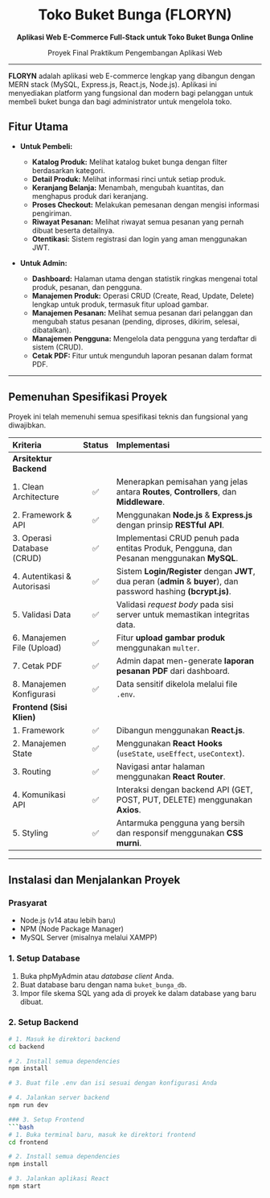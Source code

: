 <div align="center">
  <h1>Toko Buket Bunga (FLORYN)</h1>
  <p><strong>Aplikasi Web E-Commerce Full-Stack untuk Toko Buket Bunga Online</strong></p>
  <p>Proyek Final Praktikum Pengembangan Aplikasi Web</p>
</div>

---

**FLORYN** adalah aplikasi web E-commerce lengkap yang dibangun dengan MERN stack (MySQL, Express.js, React.js, Node.js). Aplikasi ini menyediakan platform yang fungsional dan modern bagi pelanggan untuk membeli buket bunga dan bagi administrator untuk mengelola toko.

## Fitur Utama

- **Untuk Pembeli:**
    - **Katalog Produk:** Melihat katalog buket bunga dengan filter berdasarkan kategori.
    - **Detail Produk:** Melihat informasi rinci untuk setiap produk.
    - **Keranjang Belanja:** Menambah, mengubah kuantitas, dan menghapus produk dari keranjang.
    - **Proses Checkout:** Melakukan pemesanan dengan mengisi informasi pengiriman.
    - **Riwayat Pesanan:** Melihat riwayat semua pesanan yang pernah dibuat beserta detailnya.
    - **Otentikasi:** Sistem registrasi dan login yang aman menggunakan JWT.

- **Untuk Admin:**
    - **Dashboard:** Halaman utama dengan statistik ringkas mengenai total produk, pesanan, dan pengguna.
    - **Manajemen Produk:** Operasi CRUD (Create, Read, Update, Delete) lengkap untuk produk, termasuk fitur upload gambar.
    - **Manajemen Pesanan:** Melihat semua pesanan dari pelanggan dan mengubah status pesanan (pending, diproses, dikirim, selesai, dibatalkan).
    - **Manajemen Pengguna:** Mengelola data pengguna yang terdaftar di sistem (CRUD).
    - **Cetak PDF:** Fitur untuk mengunduh laporan pesanan dalam format PDF.

---

## Pemenuhan Spesifikasi Proyek

Proyek ini telah memenuhi semua spesifikasi teknis dan fungsional yang diwajibkan.

| Kriteria | Status | Implementasi |
| :--- | :---: | :--- |
| **Arsitektur Backend** | | |
| 1. Clean Architecture | ✅ | Menerapkan pemisahan yang jelas antara **Routes**, **Controllers**, dan **Middleware**. |
| 2. Framework & API | ✅ | Menggunakan **Node.js** & **Express.js** dengan prinsip **RESTful API**. |
| 3. Operasi Database (CRUD) | ✅ | Implementasi CRUD penuh pada entitas Produk, Pengguna, dan Pesanan menggunakan **MySQL**. |
| 4. Autentikasi & Autorisasi | ✅ | Sistem **Login/Register** dengan **JWT**, dua peran (**admin** & **buyer**), dan password hashing **(bcrypt.js)**. |
| 5. Validasi Data | ✅ | Validasi *request body* pada sisi server untuk memastikan integritas data. |
| 6. Manajemen File (Upload) | ✅ | Fitur **upload gambar produk** menggunakan `multer`. |
| 7. Cetak PDF | ✅ | Admin dapat men-generate **laporan pesanan PDF** dari dashboard. |
| 8. Manajemen Konfigurasi | ✅ | Data sensitif dikelola melalui file `.env`. |
| **Frontend (Sisi Klien)** | | |
| 1. Framework | ✅ | Dibangun menggunakan **React.js**. |
| 2. Manajemen State | ✅ | Menggunakan **React Hooks** (`useState`, `useEffect`, `useContext`). |
| 3. Routing | ✅ | Navigasi antar halaman menggunakan **React Router**. |
| 4. Komunikasi API | ✅ | Interaksi dengan backend API (GET, POST, PUT, DELETE) menggunakan **Axios**. |
| 5. Styling | ✅ | Antarmuka pengguna yang bersih dan responsif menggunakan **CSS murni**. |

---

## Instalasi dan Menjalankan Proyek

### Prasyarat
- Node.js (v14 atau lebih baru)
- NPM (Node Package Manager)
- MySQL Server (misalnya melalui XAMPP)

### 1. Setup Database
1.  Buka phpMyAdmin atau *database client* Anda.
2.  Buat database baru dengan nama `buket_bunga_db`.
3.  Impor file skema SQL yang ada di proyek ke dalam database yang baru dibuat.

### 2. Setup Backend
```bash
# 1. Masuk ke direktori backend
cd backend

# 2. Install semua dependencies
npm install

# 3. Buat file .env dan isi sesuai dengan konfigurasi Anda

# 4. Jalankan server backend
npm run dev

### 3. Setup Frontend
```bash
# 1. Buka terminal baru, masuk ke direktori frontend
cd frontend

# 2. Install semua dependencies
npm install

# 3. Jalankan aplikasi React
npm start
